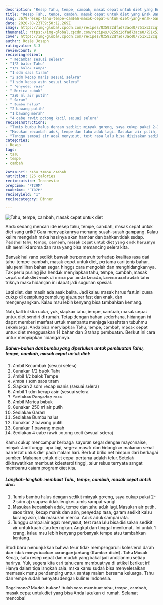 ```yaml
---
description: "Resep Tahu, tempe, cambah, masak cepat untuk diet yang Enak Banget"
title: "Resep Tahu, tempe, cambah, masak cepat untuk diet yang Enak Banget"
slug: 3679-resep-tahu-tempe-cambah-masak-cepat-untuk-diet-yang-enak-banget
date: 2020-08-23T09:50:19.269Z
image: https://img-global.cpcdn.com/recipes/025922dfad73ace0/751x532cq70/tahu-tempe-cambah-masak-cepat-untuk-diet-foto-resep-utama.jpg
thumbnail: https://img-global.cpcdn.com/recipes/025922dfad73ace0/751x532cq70/tahu-tempe-cambah-masak-cepat-untuk-diet-foto-resep-utama.jpg
cover: https://img-global.cpcdn.com/recipes/025922dfad73ace0/751x532cq70/tahu-tempe-cambah-masak-cepat-untuk-diet-foto-resep-utama.jpg
author: Rosie Joseph
ratingvalue: 3.3
reviewcount: 9
recipeingredient:
- " Kecambah sesuai selera"
- "1/2 balok Tahu"
- "1/2 balok Tempe"
- "1 sdm saos tiram"
- "2 sdm kecap manis sesuai selera"
- "1 sdm kecap asin sesuai selera"
- " Penyedap rasa"
- " Merica bubuk"
- "250 ml air putih"
- " Garam"
- " Bumbu halus"
- "2 bawang putih"
- "1 bawang merah"
- "4 cabe rawit potong kecil sesuai selera"
recipeinstructions:
- "Tumis bumbu halus dengan sedikit minyak goreng, saya cukup pakai 2-3 sdm aja supaya tidak lengket.tumis sampai wangi"
- "Masukan kecambah aduk, tempe dan tahu aduk lagi. Masukan air putih, saos tiram, kecap manis dan asin, penyedap rasa, garam sedikit kalau kurang asin, lalu masukan merica. Aduk aduk sampai rata."
- "Tunggu sampai air agak menyusut, test rasa lalu bisa disisakan sedikit air untuk kuah atau keringkan. Angkat dan tinggal menikmati. Ini untuk 1 orang, kalau mau lebih kenyang perbanyak tempe atau tambahkan kentang."
categories:
- Resep
tags:
- tahu
- tempe
- cambah

katakunci: tahu tempe cambah 
nutrition: 226 calories
recipecuisine: Indonesian
preptime: "PT29M"
cooktime: "PT37M"
recipeyield: "1"
recipecategory: Dinner

---
```



![Tahu, tempe, cambah, masak cepat untuk diet](https://img-global.cpcdn.com/recipes/025922dfad73ace0/751x532cq70/tahu-tempe-cambah-masak-cepat-untuk-diet-foto-resep-utama.jpg)

Anda sedang mencari ide resep tahu, tempe, cambah, masak cepat untuk diet yang unik? Cara menyiapkannya memang susah-susah gampang. Kalau keliru mengolah maka hasilnya akan hambar dan bahkan tidak sedap. Padahal tahu, tempe, cambah, masak cepat untuk diet yang enak harusnya sih memiliki aroma dan rasa yang bisa memancing selera kita.

Banyak hal yang sedikit banyak berpengaruh terhadap kualitas rasa dari tahu, tempe, cambah, masak cepat untuk diet, pertama dari jenis bahan, lalu pemilihan bahan segar, hingga cara mengolah dan menghidangkannya. Tak perlu pusing jika hendak menyiapkan tahu, tempe, cambah, masak cepat untuk diet enak di mana pun anda berada, karena asal sudah tahu triknya maka hidangan ini dapat jadi suguhan spesial.

Lagi diet, dan masih ada anak balita. Jadi kalau masak harus fast.ini cuma cukup di cemplung cemplung aja.super fast dan enak, dan mengenyangkan. Kalau mau lebih kenyang bisa tambahkan kentang.


Nah, kali ini kita coba, yuk, siapkan tahu, tempe, cambah, masak cepat untuk diet sendiri di rumah. Tetap dengan bahan sederhana, hidangan ini dapat memberi manfaat untuk membantu menjaga kesehatan tubuhmu sekeluarga. Anda bisa menyiapkan Tahu, tempe, cambah, masak cepat untuk diet menggunakan 14 bahan dan 3 tahap pembuatan. Berikut ini cara untuk menyiapkan hidangannya.

<!--inarticleads1-->

##### Bahan-bahan dan bumbu yang diperlukan untuk pembuatan Tahu, tempe, cambah, masak cepat untuk diet:

1. Ambil  Kecambah (sesuai selera)
1. Gunakan 1/2 balok Tahu
1. Ambil 1/2 balok Tempe
1. Ambil 1 sdm saos tiram
1. Siapkan 2 sdm kecap manis (sesuai selera)
1. Ambil 1 sdm kecap asin (sesuai selera)
1. Sediakan  Penyedap rasa
1. Ambil  Merica bubuk
1. Gunakan 250 ml air putih
1. Sediakan  Garam
1. Sediakan  Bumbu halus
1. Gunakan 2 bawang putih
1. Gunakan 1 bawang merah
1. Sediakan 4 cabe rawit potong kecil (sesuai selera)


Kamu cukup mencampur berbagai sayuran segar dengan mayonnaise, minyak Jadi tunggu apa lagi, segera masak dan hidangkan makanan sehat nan lezat untuk diet pada malam hari. Berikut brilio.net himpun dari berbagai sumber. Makanan untuk diet cepat pertama adalah telur. Setelah dikhawatirkan membuat kolesterol tinggi, telur rebus ternyata sangat membantu dalam program diet kita. 

<!--inarticleads2-->

##### Langkah-langkah membuat Tahu, tempe, cambah, masak cepat untuk diet:

1. Tumis bumbu halus dengan sedikit minyak goreng, saya cukup pakai 2-3 sdm aja supaya tidak lengket.tumis sampai wangi
1. Masukan kecambah aduk, tempe dan tahu aduk lagi. Masukan air putih, saos tiram, kecap manis dan asin, penyedap rasa, garam sedikit kalau kurang asin, lalu masukan merica. Aduk aduk sampai rata.
1. Tunggu sampai air agak menyusut, test rasa lalu bisa disisakan sedikit air untuk kuah atau keringkan. Angkat dan tinggal menikmati. Ini untuk 1 orang, kalau mau lebih kenyang perbanyak tempe atau tambahkan kentang.


Studi baru menunjukkan bahwa telur tidak mempengaruhi kolesterol darah dan tidak menyebabkan serangan jantung (Sumber disini). Tahu Masak Kecap, satu resep cepat dan mudah yang bakal jadi andalanmu setiap harinya. Yuk, segera kita cari tahu cara membuatnya di artikel berikut ini! Hanya dalam tiga langkah saja, maka kamu sudah bisa menyelesaikan memasak menu pendamping untuk santap malam bersama keluarga. Tahu dan tempe sudah menyatu dengan kuliner Indonesia. 

Bagaimana? Mudah bukan? Itulah cara membuat tahu, tempe, cambah, masak cepat untuk diet yang bisa Anda lakukan di rumah. Selamat mencoba!
